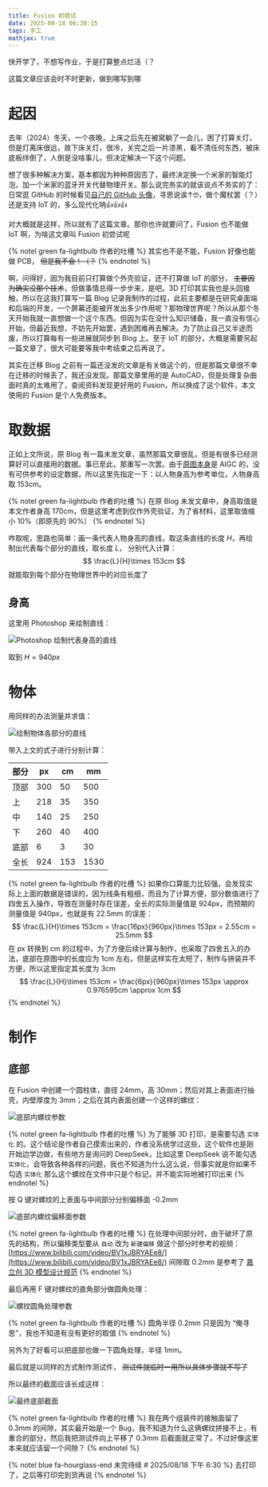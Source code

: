 ```yaml
---
title: Fusion 初尝试
date: 2025-08-18 06:30:15
tags: 手工
mathjax: true
---
```


快开学了，不想写作业，于是打算整点烂活（？

这篇文章应该会时不时更新，做到哪写到哪

# 起因
去年（2024）冬天，一个夜晚，上床之后先在被窝躺了一会儿，困了打算关灯，但是灯离床很远，故下床关灯，很冷，关完之后一片漆黑，看不清任何东西，被床底板绊倒了，人倒是没啥事儿，但决定解决一下这个问题。

想了很多种解决方案，基本都因为种种原因否了，最终决定换一个米家的智能灯泡，加一个米家的蓝牙开关代替物理开关。那么说完务实的就该说点不务实的了：日常逛 GitHub 的时候看见[自己的 GitHub 头像](https://www.pixiv.net/artworks/113343557)，寻思说诶↑🤓，做个魔杖罢（？）还是支持 IoT 的，多么现代化呐👍👍👍

对大概就是这样，所以就有了这篇文章。那你也许就要问了，Fusion 也不能做 IoT 啊，为啥这文章叫 Fusion 初尝试呢

{% notel green fa-lightbulb 作者的吐槽 %}
其实也不是不能，Fusion 好像也能做 PCB， ~~但是我不会！（？~~
{% endnotel %}


啊，问得好，因为我目前只打算做个外壳验证，还不打算做 IoT 的部分， ~~主要因为确实没那个技术~~，但做事情总得一步步来，是吧。3D 打印其实我也是头回接触，所以在这我打算写一篇 Blog 记录我制作的过程，此前主要都是在研究桌面端和后端的开发，一个屏幕还能被开发出多少作用呢？那物理世界呢？所以从那个冬天开始我就一直想做一个这个东西。但因为实在没什么知识储备，我一直没有信心开始，但最近我想，不妨先开始罢，遇到困难再去解决。为了防止自己又半途而废，所以打算每有一些进展就同步到 Blog 上。至于 IoT 的部分，大概是需要另起一篇文章了，很大可能要等我中考结束之后再说了。

其实在迁移 Blog 之前有一篇还没发的文章是有关做这个的，但是那篇文章很不幸在迁移的时候丢了，我还没发现。那篇文章里用的是 AutoCAD，但是处理复杂曲面时真的太难用了，查阅资料发现更好用的 Fusion，所以换成了这个软件，本文使用的 Fusion 是个人免费版本。

# 取数据
正如上文所说，原 Blog 有一篇未发文章，虽然那篇文章很乱，但是有很多已经测算好可以直接用的数据。事已至此，那重写一次罢。由于[原图本身](https://www.pixiv.net/artworks/113343557)是 AIGC 的，没有可供参考的设定数据，所以这里先指定一下：以人物身高为参考单位，人物身高取 153cm。

{% notel green fa-lightbulb 作者的吐槽 %}
在原 Blog 未发文章中，身高取值是本文作者身高 170cm，但是这里考虑到仅作外壳验证，为了省材料，这里取值缩小 10%（即原先的 90%）
{% endnotel %}

咋取呢，思路也简单：画一条代表人物身高的直线，取这条直线的长度 $H$，再绘制出代表每个部分的直线，取长度 $L$， 分别代入计算：
$$
\frac{L}{H}\times  153cm
$$
就能取到每个部分在物理世界中的对应长度了

## 身高
这里用 Photoshop 来绘制直线：

![Photoshop 绘制代表身高的直线](../img/initial-attempt-at-fusion/img.png)

取到 $H = 940px$

# 物体
用同样的办法测量并求值：

![绘制物体各部分的直线](../img/initial-attempt-at-fusion/img2.png)

带入上文的式子进行分别计算：

| 部分 | px  | cm  | mm   |
|----|-----|-----|------|
| 顶部 | 300 | 50  | 500  |
| 上  | 218 | 35  | 350  |
| 中  | 140 | 25  | 250  |
| 下  | 260 | 40  | 400  |
| 底部 | 6   | 3   | 30   |
| 全长 | 924 | 153 | 1530 |

{% notel green fa-lightbulb 作者的吐槽 %}
如果你口算能力比较强，会发现实际上上面的数据是错误的，因为线条有粗细，而且为了计算方便，部分数值进行了四舍五入操作，导致在测量时存在误差，全长的实际测量值是 924px，而预期的测量值是 940px，也就是有 22.5mm 的误差：
$$
\frac{L}{H}\times  153cm = \frac{16px}{960px}\times 153px = 2.55cm = 25.5mm
$$
在 px 转换到 cm 的过程中，为了方便后续计算与制作，也采取了四舍五入的办法，底部在原图中的长度应为 1cm 左右，但是这样实在太短了，制作与拼装并不方便，所以这里指定其长度为 3cm
$$
\frac{L}{H}\times  153cm = \frac{6px}{960px}\times 153px \approx 0.976595cm \approx 1cm
$$
{% endnotel %}

# 制作
## 底部
在 Fusion 中创建一个圆柱体，直径 24mm，高 30mm；然后对其上表面进行抽壳，内壁厚度为 3mm；之后在其内表面创建一个这样的螺纹：

![底部内螺纹参数](../img/initial-attempt-at-fusion/img3.png)

{% notel green fa-lightbulb 作者的吐槽 %}
为了能够 3D 打印，是需要勾选 `实体化` 的。这个结论是作者自己摸索出来的，作者没系统学过这些，这个软件也是刚开始边学边做，有些地方是询问的 DeepSeek，比如这里 DeepSeek 说不能勾选 `实体化`，会导致各种各样的问题，我也不知道为什么这么说，但事实就是你如果不勾选 `实体化` 那么这个螺纹在文件中只是个标记，并不能实际地被打印出来
{% endnotel %}

按 Q 键对螺纹的上表面与中间部分分别偏移面 -0.2mm

![底部内螺纹偏移面参数](../img/initial-attempt-at-fusion/img4.png)

{% notel green fa-lightbulb 作者的吐槽 %}
在处理中间部分时，由于破坏了原先的结构，所以偏移类型要从 `自动` 改为 `新建偏移`
做这个部分时参考的视频：[https://www.bilibili.com/video/BV1xJBRYAEe8/](https://www.bilibili.com/video/BV1xJBRYAEe8/)
间隙取 0.2mm 是参考了 [嘉立创 3D 模型设计规范](https://www.jlc-3dp.cn/technicalColumnsDetails/27832.html)
{% endnotel %}

最后再用 F 键对螺纹的直角部分做圆角处理：

![螺纹圆角处理参数](../img/initial-attempt-at-fusion/img5.png)

{% notel green fa-lightbulb 作者的吐槽 %}
圆角半径 0.2mm 只是因为 “俺寻思”，我也不知道有没有更好的取值
{% endnotel %}

另外为了好看可以把底部也做一下圆角处理，半径 1mm。

最后就是以同样的方式制作测试件， ~~测试件就临时一用所以具体步骤就不写了~~

所以最终的截面应该长成这样：

![最终底部截面](../img/initial-attempt-at-fusion/img6.png)

{% notel green fa-lightbulb 作者的吐槽 %}
我在两个组装件的接触面留了 0.3mm 的间隙，其实最开始是一个 Bug，我不知道为什么这俩螺纹拼接不上，有重合的部分，然后我把测试件向上平移了 0.3mm 后截面就正常了，不过好像这里本来就应该留一个间隙？
{% endnotel %}

{% notel blue fa-hourglass-end 未完待续 # 2025/08/18 下午 6:30 %}
去打印了，之后等打印完到货再说
{% endnotel %}